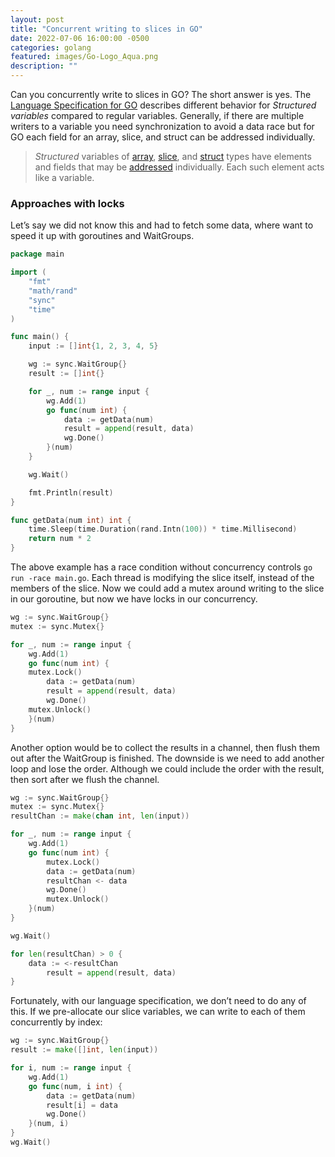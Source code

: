 ```yaml
---
layout: post
title: "Concurrent writing to slices in GO"
date: 2022-07-06 16:00:00 -0500
categories: golang
featured: images/Go-Logo_Aqua.png
description: ""
---
```


Can you concurrently write to slices in GO? The short answer is yes. The [Language Specification for GO](https://go.dev/ref/spec#Variables) describes different behavior for *Structured variables* compared to regular variables. Generally, if there are multiple writers to a variable you need synchronization to avoid a data race but for GO each field for an array, slice, and struct can be addressed individually.

> *Structured* variables of [array](https://go.dev/ref/spec#Array_types), [slice](https://go.dev/ref/spec#Slice_types), and [struct](https://go.dev/ref/spec#Struct_types) types have elements and fields that may be [addressed](https://go.dev/ref/spec#Address_operators) individually. Each such element acts like a variable.
>

### Approaches with locks

Let’s say we did not know this and had to fetch some data, where want to speed it up with goroutines and WaitGroups.

```go
package main

import (
	"fmt"
	"math/rand"
	"sync"
	"time"
)

func main() {
	input := []int{1, 2, 3, 4, 5}

	wg := sync.WaitGroup{}
	result := []int{}

	for _, num := range input {
		wg.Add(1)
		go func(num int) {
			data := getData(num)
			result = append(result, data)
			wg.Done()
		}(num)
	}

	wg.Wait()

	fmt.Println(result)
}

func getData(num int) int {
	time.Sleep(time.Duration(rand.Intn(100)) * time.Millisecond)
	return num * 2
}
```

The above example has a race condition without concurrency controls `go run -race main.go`. Each thread is modifying the slice itself, instead of the members of the slice. Now we could add a mutex around writing to the slice in our goroutine, but now we have locks in our concurrency.

```go
wg := sync.WaitGroup{}
mutex := sync.Mutex{}

for _, num := range input {
	wg.Add(1)
	go func(num int) {
    mutex.Lock()
		data := getData(num)
		result = append(result, data)
		wg.Done()
    mutex.Unlock()
	}(num)
}
```

Another option would be to collect the results in a channel, then flush them out after the WaitGroup is finished. The downside is we need to add another loop and lose the order. Although we could include the order with the result, then sort after we flush the channel.

```go
wg := sync.WaitGroup{}
mutex := sync.Mutex{}
resultChan := make(chan int, len(input))

for _, num := range input {
	wg.Add(1)
	go func(num int) {
		mutex.Lock()
		data := getData(num)
		resultChan <- data
		wg.Done()
		mutex.Unlock()
	}(num)
}

wg.Wait()

for len(resultChan) > 0 {
	data := <-resultChan
		result = append(result, data)
}
```

Fortunately, with our language specification, we don’t need to do any of this. If we pre-allocate our slice variables, we can write to each of them concurrently by index:

```go
wg := sync.WaitGroup{}
result := make([]int, len(input))

for i, num := range input {
	wg.Add(1)
	go func(num, i int) {
		data := getData(num)
		result[i] = data
		wg.Done()
	}(num, i)
}
wg.Wait()
```

